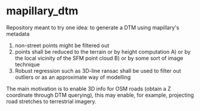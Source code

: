 # mapillary_dtm

Repository meant to try one idea: to generate a DTM using mapillary's metadata

1) non-street points might be filtered out
2) points shall be reduced to the terrain or by height computation
   A) or by the local vicinity of the SFM point cloud
   B) or by some sort of image technique
3) Robust regression such as 3D-line ransac shall be used to filter out outliers or as an approximate way of modelling

The main motivation is to enable 3D info for OSM roads (obtain a Z coordinate through DTM querying), this may enable, for example, projecting road stretches to terrestrial imagery.

